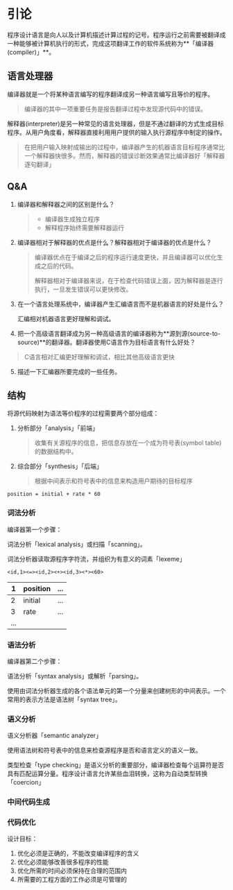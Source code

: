 # 引论

程序设计语言是向人以及计算机描述计算过程的记号。程序运行之前需要被翻译成一种能够被计算机执行的形式，完成这项翻译工作的软件系统称为**「编译器(compiler)」**。

## 语言处理器

编译器就是一个将某种语言编写的程序翻译成另一种语言编写且等价的程序。

> 编译器的其中一项重要任务是报告翻译过程中发现源代码中的错误。

解释器(interpreter)是另一种常见的语言处理器，但是不通过翻译的方式生成目标程序。从用户角度看，解释器直接利用用户提供的输入执行源程序中制定的操作。

> 在把用户输入映射成输出的过程中，编译器产生的机器语言目标程序通常比一个解释器快很多。然而，解释器的错误诊断效果通常比编译器好「解释器逐句翻译」

## Q&A

1. 编译器和解释器之间的区别是什么？

   > - 编译器生成独立程序
   > - 解释程序始终需要解释器运行

2. 编译器相对于解释器的优点是什么？解释器相对于编译器的优点是什么？

   > 编译器优点在于编译之后的程序运行速度更快，并且编译器可以优化生成之后的代码。
   >
   > 解释器相对于编译器来说，在于检查代码错误上面，因为解释器是逐行执行，一旦发生错误可以更快修改。

3. 在一个语言处理系统中，编译器产生汇编语言而不是机器语言的好处是什么？

   汇编相对机器语言更好理解和调试。

4. 把一个高级语言翻译成为另一种高级语言的编译器称为**源到源(source-to-source)**的翻译器。翻译器使用C语言作为目标语言有什么好处？

> C语言相对汇编更好理解和调试，相比其他高级语言更快

5. 描述一下汇编器所要完成的一些任务。

## 结构

将源代码映射为语法等价程序的过程需要两个部分组成：

1. 分析部分「analysis」「前端」

   > 收集有关源程序的信息，把信息存放在一个成为符号表(symbol table)的数据结构中。

2. 综合部分「synthesis」「后端」

   > 根据中间表示和符号表中的信息来构造用户期待的目标程序

```
position = initial + rate * 60
```

### 词法分析

编译器第一个步骤：

词法分析「lexical analysis」或扫描「scanning」。

词法分析器读取源程序字符流，并组织为有意义的词素「lexeme」

```
<id,1><=><id,2><+><id,3><*><60>
```

| 1    | position | ...  |
| ---- | -------- | ---- |
| 2    | initial  | ...  |
| 3    | rate     | ...  |
| ...  |          |      |

### 语法分析

编译器第二个步骤：

语法分析「syntax analysis」或解析「parsing」。

使用由词法分析器生成的各个语法单元的第一个分量来创建树形的中间表示。一个常用的表示方法是语法树「syntax tree」。

### 语义分析

语义分析器「semantic analyzer」

使用语法树和符号表中的信息来检查源程序是否和语言定义的语义一致。

类型检查「type checking」是语义分析的重要部分，编译器检查每个运算符是否具有匹配运算分量。程序设计语言允许某些血泪转换，这称为自动类型转换「coercion」

### 中间代码生成

### 代码优化

设计目标：

1. 优化必须是正确的，不能改变编译程序的含义
2. 优化必须能够改善很多程序的性能
3. 优化所需的时间必须保持在合理的范围内
4. 所需要的工程方面的工作必须是可管理的